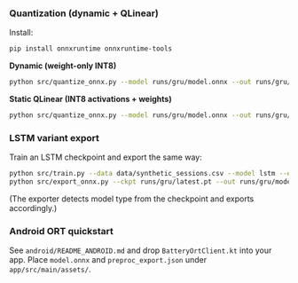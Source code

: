 

### Quantization (dynamic + QLinear)

Install:
```bash
pip install onnxruntime onnxruntime-tools
```

**Dynamic (weight-only INT8)**
```bash
python src/quantize_onnx.py --model runs/gru/model.onnx --out runs/gru/model.int8.onnx --mode dynamic
```

**Static QLinear (INT8 activations + weights)**
```bash
python src/quantize_onnx.py --model runs/gru/model.onnx --out runs/gru/model.qlinear.onnx       --mode qlinear --preproc runs/gru/preproc_export.json --calib_csv data/synthetic_sessions.csv --num-samples 2000 --seq-len 6
```


### LSTM variant export

Train an LSTM checkpoint and export the same way:
```bash
python src/train.py --data data/synthetic_sessions.csv --model lstm --epochs 5
python src/export_onnx.py --ckpt runs/gru/latest.pt --out runs/gru/model_lstm.onnx --seq_len 6
```
(The exporter detects model type from the checkpoint and exports accordingly.)


### Android ORT quickstart

See `android/README_ANDROID.md` and drop `BatteryOrtClient.kt` into your app. Place `model.onnx` and `preproc_export.json` under `app/src/main/assets/`.

